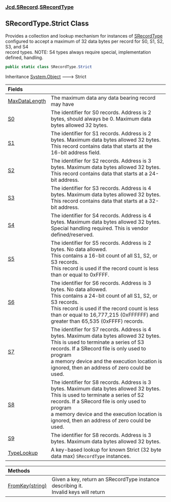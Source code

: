 ### [Jcd.SRecord](Jcd.SRecord.md 'Jcd.SRecord').[SRecordType](Jcd.SRecord.SRecordType.md 'Jcd.SRecord.SRecordType')

## SRecordType.Strict Class

Provides a collection and lookup mechanism for instances of [SRecordType](Jcd.SRecord.SRecordType.md 'Jcd.SRecord.SRecordType')  
configured to accept a maximum of 32 data bytes per record for S0, S1, S2, S3, and S4  
record types. NOTE: S4 types always require special, implementation defined, handling.

```csharp
public static class SRecordType.Strict
```

Inheritance [System.Object](https://docs.microsoft.com/en-us/dotnet/api/System.Object 'System.Object') &#129106; Strict

| Fields | |
| :--- | :--- |
| [MaxDataLength](Jcd.SRecord.SRecordType.Strict.MaxDataLength.md 'Jcd.SRecord.SRecordType.Strict.MaxDataLength') | The maximum data any data bearing record may have |
| [S0](Jcd.SRecord.SRecordType.Strict.S0.md 'Jcd.SRecord.SRecordType.Strict.S0') | The identifier for S0 records. Address is 2 bytes, should always be 0. Maximum data bytes allowed 32 bytes. |
| [S1](Jcd.SRecord.SRecordType.Strict.S1.md 'Jcd.SRecord.SRecordType.Strict.S1') | The identifier for S1 records. Address is 2 bytes. Maximum data bytes allowed 32 bytes.<br/>This record contains data that starts at the 16-bit address field. |
| [S2](Jcd.SRecord.SRecordType.Strict.S2.md 'Jcd.SRecord.SRecordType.Strict.S2') | The identifier for S2 records. Address is 3 bytes. Maximum data bytes allowed 32 bytes.<br/>This record contains data that starts at a 24-bit address. |
| [S3](Jcd.SRecord.SRecordType.Strict.S3.md 'Jcd.SRecord.SRecordType.Strict.S3') | The identifier for S3 records. Address is 4 bytes. Maximum data bytes allowed 32 bytes.<br/>This record contains data that starts at a 32-bit address. |
| [S4](Jcd.SRecord.SRecordType.Strict.S4.md 'Jcd.SRecord.SRecordType.Strict.S4') | The identifier for S4 records. Address is 4 bytes. Maximum data bytes allowed 32 bytes.<br/>Special handling required. This is vendor defined/reserved. |
| [S5](Jcd.SRecord.SRecordType.Strict.S5.md 'Jcd.SRecord.SRecordType.Strict.S5') | The identifier for S5 records. Address is 2 bytes. No data allowed.<br/>This contains a 16-bit count of all S1, S2, or S3 records.<br/>This record is used if the record count is less than or equal to 0xFFFF. |
| [S6](Jcd.SRecord.SRecordType.Strict.S6.md 'Jcd.SRecord.SRecordType.Strict.S6') | The identifier for S6 records. Address is 3 bytes. No data allowed.<br/>This contains a 24-bit count of all S1, S2, or S3 records.<br/>This record is used if the record count is less than or equal to 16,777,215 (0xFFFFFF) and <br/>greater than 65,535 (0xFFFF) records. |
| [S7](Jcd.SRecord.SRecordType.Strict.S7.md 'Jcd.SRecord.SRecordType.Strict.S7') | The identifier for S7 records. Address is 4 bytes. Maximum data bytes allowed 32 bytes.<br/>This is used to terminate a series of S3 records. If a SRecord file is only used to program<br/>a memory device and the execution location is ignored, then an address of zero could be<br/>used. |
| [S8](Jcd.SRecord.SRecordType.Strict.S8.md 'Jcd.SRecord.SRecordType.Strict.S8') | The identifier for S8 records. Address is 3 bytes. Maximum data bytes allowed 32 bytes.<br/>This is used to terminate a series of S2 records. If a SRecord file is only used to program<br/>a memory device and the execution location is ignored, then an address of zero could be used. |
| [S9](Jcd.SRecord.SRecordType.Strict.S9.md 'Jcd.SRecord.SRecordType.Strict.S9') | The identifier for S8 records. Address is 3 bytes. Maximum data bytes allowed 32 bytes. |
| [TypeLookup](Jcd.SRecord.SRecordType.Strict.TypeLookup.md 'Jcd.SRecord.SRecordType.Strict.TypeLookup') | A key-based lookup for known Strict (32 byte data max) `SRecordType` instances. |

| Methods | |
| :--- | :--- |
| [FromKey(string)](Jcd.SRecord.SRecordType.Strict.FromKey(string).md 'Jcd.SRecord.SRecordType.Strict.FromKey(string)') | Given a key, return an SRecordType instance describing it.<br/>Invalid keys will return |
